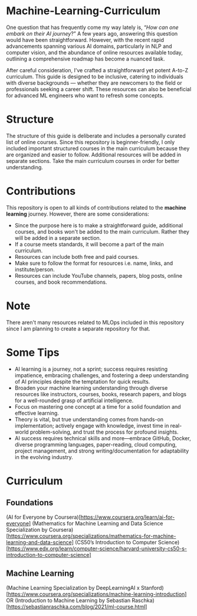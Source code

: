 # Machine-Learning-Curriculum
One question that has frequently come my way lately is, “_How can one embark on their AI journey_?” A few years ago, answering this question would have been straightforward. However, with the recent rapid advancements spanning various AI domains, particularly in NLP and computer vision, and the abundance of online resources available today, outlining a comprehensive roadmap has become a nuanced task.

After careful consideration, I’ve crafted a straightforward yet potent A-to-Z curriculum. This guide is designed to be inclusive, catering to individuals with diverse backgrounds — whether they are newcomers to the field or professionals seeking a career shift. These resources can also be beneficial for advanced ML engineers who want to refresh some concepts.

# Structure
The structure of this guide is deliberate and includes a personally curated list of online courses. Since this repository is beginner-friendly, I only included important structured courses in the main curriculum because they are organized and easier to follow. Additional resources will be added in separate sections. Take the main curriculum courses in order for better understanding.

# Contributions
This repository is open to all kinds of contributions related to the **machine learning** journey. However, there are some considerations:
- Since the purpose here is to make a straightforward guide, additional courses, and books won't be added to the main curriculum. Rather they will be added in a separate section.
- If a course meets standards, it will become a part of the main curriculum.
- Resources can include both free and paid courses.
- Make sure to follow the format for resources i.e. name, links, and institute/person.
- Resources can include YouTube channels, papers, blog posts, online courses, and book recommendations.

# Note
There aren't many resources related to MLOps included in this repository since I am planning to create a separate repository for that.

# Some Tips
- AI learning is a journey, not a sprint; success requires resisting impatience, embracing challenges, and fostering a deep understanding of AI principles despite the temptation for quick results.
- Broaden your machine learning understanding through diverse resources like instructors, courses, books, research papers, and blogs for a well-rounded grasp of artificial intelligence.
- Focus on mastering one concept at a time for a solid foundation and effective learning.
- Theory is vital, but true understanding comes from hands-on implementation; actively engage with knowledge, invest time in real-world problem-solving, and trust the process for profound insights.
- AI success requires technical skills and more—embrace GitHub, Docker, diverse programming languages, paper-reading, cloud computing, project management, and strong writing/documentation for adaptability in the evolving industry.

# Curriculum
## Foundations
(AI for Everyone by Coursera)[https://www.coursera.org/learn/ai-for-everyone]
(Mathematics for Machine Learning and Data Science Specialization by Coursera)[https://www.coursera.org/specializations/mathematics-for-machine-learning-and-data-science]
(CS50’s Introduction to Computer Science)[https://www.edx.org/learn/computer-science/harvard-university-cs50-s-introduction-to-computer-science]

## Machine Learning
(Machine Learning Specialization by DeepLearningAI x Stanford)[https://www.coursera.org/specializations/machine-learning-introduction]
OR
(Introduction to Machine Learning by Sebastian Raschka)[https://sebastianraschka.com/blog/2021/ml-course.html]




